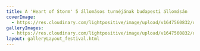 ```yaml
---
title: A 'Heart of Storm' 5 állomásos turnéjának budapesti állomásán
coverImage:
  - https://res.cloudinary.com/lightpositive/image/upload/v1647560832/uploads/A%20%27Heart%20of%20Storm%27%205%20%C3%A1llom%C3%A1sos%20turn%C3%A9j%C3%A1nak%20budapesti%20%C3%A1llom%C3%A1s%C3%A1n/2015.-2.-HOS-05.03._uj3.jpg
galleryImages: 
  - https://res.cloudinary.com/lightpositive/image/upload/v1647560832/uploads/A%20%27Heart%20of%20Storm%27%205%20%C3%A1llom%C3%A1sos%20turn%C3%A9j%C3%A1nak%20budapesti%20%C3%A1llom%C3%A1s%C3%A1n/2015.-2.-HOS-05.03._uj3.jpg
layout: galleryLayout_festival.html
---
```


